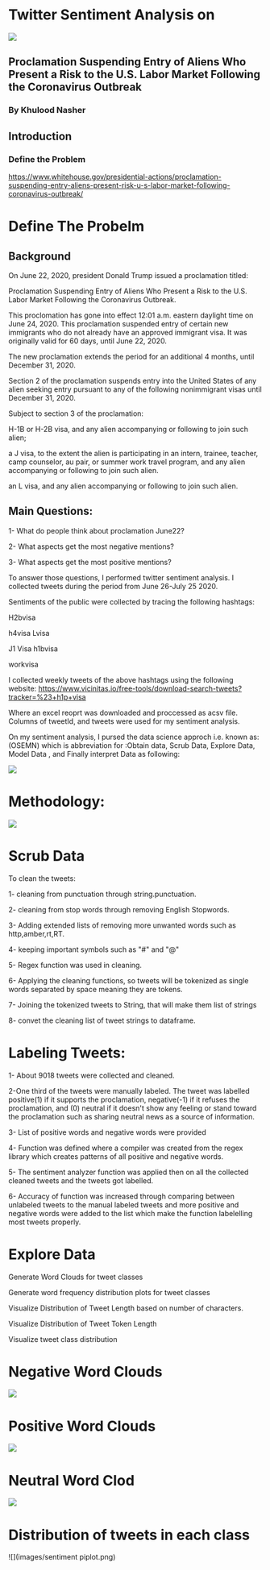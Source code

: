 # Twitter Sentiment Analysis on

![](images/4.jpg)

## Proclamation Suspending Entry of Aliens Who Present a Risk to the U.S. Labor Market Following the Coronavirus Outbreak
 
###  By Khulood Nasher

## Introduction
### Define the Problem
https://www.whitehouse.gov/presidential-actions/proclamation-suspending-entry-aliens-present-risk-u-s-labor-market-following-coronavirus-outbreak/

# Define The Probelm
 ## Background

On June 22, 2020, president Donald Trump issued a proclamation titled:

Proclamation Suspending Entry of Aliens Who Present a Risk to the U.S. Labor Market Following the Coronavirus Outbreak.

This proclomation has gone into effect 12:01 a.m. eastern daylight time on June 24, 2020. This proclamation suspended entry of certain new immigrants who do not already have an approved immigrant visa. It was originally valid for 60 days, until June 22, 2020.

The new proclamation extends the period for an additional 4 months, until December 31, 2020.

Section 2 of the proclamation suspends entry into the United States of any alien seeking entry pursuant to any of the following nonimmigrant visas until December 31, 2020.

Subject to section 3 of the proclamation:

H-1B or H-2B visa, and any alien accompanying or following to join such alien;

a J visa, to the extent the alien is participating in an intern, trainee, teacher, camp counselor, au pair, or summer work travel program, and any alien accompanying or following to join such alien.

an L visa, and any alien accompanying or following to join such alien.



## Main Questions:
1- What do people think about proclamation June22?

2- What aspects get the most negative mentions?

3- What aspects get the most positive mentions?

To answer those questions, I performed twitter sentiment analysis. I collected tweets during the period from June 26-July 25 2020.

Sentiments of the public were collected by tracing the following hashtags:

H2bvisa

h4visa
Lvisa

J1 Visa
h1bvisa


workvisa

I collected weekly tweets of the above hashtags using the following website: https://www.vicinitas.io/free-tools/download-search-tweets?tracker=%23+h1p+visa

Where an excel reoprt was downloaded and proccessed as acsv file. Columns of tweetId, and tweets were used for my sentiment analysis.

On my sentiment analysis, I pursed the data science approch i.e. known as: (OSEMN) which is abbreviation for :Obtain data, Scrub Data, Explore Data, Model Data , and Finally interpret Data as following:

![](images/osemn.png)



# Methodology:

![](images/methodlogy.jpeg)


# Scrub Data
To clean the tweets:

1- cleaning from punctuation through string.punctuation.

2- cleaning from stop words through removing English Stopwords.

3- Adding extended lists of removing more unwanted words such as http,amber,rt,RT.

4- keeping important symbols such as "#" and "@"

5- Regex function was used in cleaning.

6- Applying the cleaning functions, so tweets will be tokenized as single words separated by space meaning they are tokens.

7- Joining the tokenized tweets to String, that will make them list of strings

8- convet the cleaning list of tweet strings to dataframe.
 
 
# Labeling Tweets:
1- About 9018 tweets were collected and cleaned. 

2-One third of the tweets were manually labeled. The tweet was labelled positive(1) if it supports the proclamation, negative(-1) if it refuses the proclamation, and (0) neutral if it doesn't show any feeling or stand toward the proclamation such as sharing neutral news as a source of information.

3- List of positive words and negative words were provided
 
4-  Function was defined  where  a compiler was created from the regex library which creates patterns of all positive and negative words.

5- The sentiment analyzer function was applied then on all the collected cleaned tweets and the tweets got labelled.

6- Accuracy of function was increased through comparing between unlabeled tweets to the  manual  labeled tweets  and more positive and negative words were added to the list which make the function labelelling  most tweets properly.
 
 
 # Explore Data
Generate Word Clouds for tweet classes

Generate word frequency distribution plots for tweet classes

Visualize Distribution of Tweet Length based on number of characters.

Visualize Distribution of Tweet Token Length


Visualize tweet class distribution
 
 # Negative Word Clouds
![](images/negativecloud.png)

# Positive Word Clouds
![](images/positivecloud.png)


# Neutral Word Clod
![](images/neutralcloud.png)


# Distribution of tweets in each class
![](images/sentiment piplot.png)


 


